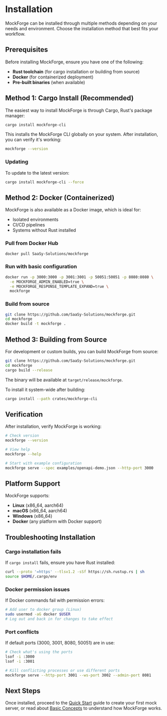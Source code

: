 # Installation

MockForge can be installed through multiple methods depending on your needs and environment. Choose the installation method that best fits your workflow.

## Prerequisites

Before installing MockForge, ensure you have one of the following:

- **Rust toolchain** (for cargo installation or building from source)
- **Docker** (for containerized deployment)
- **Pre-built binaries** (when available)

## Method 1: Cargo Install (Recommended)

The easiest way to install MockForge is through Cargo, Rust's package manager:

```bash
cargo install mockforge-cli
```

This installs the MockForge CLI globally on your system. After installation, you can verify it's working:

```bash
mockforge --version
```

### Updating

To update to the latest version:

```bash
cargo install mockforge-cli --force
```

## Method 2: Docker (Containerized)

MockForge is also available as a Docker image, which is ideal for:
- Isolated environments
- CI/CD pipelines
- Systems without Rust installed

### Pull from Docker Hub

```bash
docker pull SaaSy-Solutions/mockforge
```

### Run with basic configuration

```bash
docker run -p 3000:3000 -p 3001:3001 -p 50051:50051 -p 8080:8080 \
  -e MOCKFORGE_ADMIN_ENABLED=true \
  -e MOCKFORGE_RESPONSE_TEMPLATE_EXPAND=true \
  mockforge
```

### Build from source

```bash
git clone https://github.com/SaaSy-Solutions/mockforge.git
cd mockforge
docker build -t mockforge .
```

## Method 3: Building from Source

For development or custom builds, you can build MockForge from source:

```bash
git clone https://github.com/SaaSy-Solutions/mockforge.git
cd mockforge
cargo build --release
```

The binary will be available at `target/release/mockforge`.

To install it system-wide after building:

```bash
cargo install --path crates/mockforge-cli
```

## Verification

After installation, verify MockForge is working:

```bash
# Check version
mockforge --version

# View help
mockforge --help

# Start with example configuration
mockforge serve --spec examples/openapi-demo.json --http-port 3000
```

## Platform Support

MockForge supports:
- **Linux** (x86_64, aarch64)
- **macOS** (x86_64, aarch64)
- **Windows** (x86_64)
- **Docker** (any platform with Docker support)

## Troubleshooting Installation

### Cargo installation fails

If `cargo install` fails, ensure you have Rust installed:

```bash
curl --proto '=https' --tlsv1.2 -sSf https://sh.rustup.rs | sh
source $HOME/.cargo/env
```

### Docker permission issues

If Docker commands fail with permission errors:

```bash
# Add user to docker group (Linux)
sudo usermod -aG docker $USER
# Log out and back in for changes to take effect
```

### Port conflicts

If default ports (3000, 3001, 8080, 50051) are in use:

```bash
# Check what's using the ports
lsof -i :3000
lsof -i :3001

# Kill conflicting processes or use different ports
mockforge serve --http-port 3001 --ws-port 3002 --admin-port 8081
```

## Next Steps

Once installed, proceed to the [Quick Start](quick-start.md) guide to create your first mock server, or read about [Basic Concepts](concepts.md) to understand how MockForge works.
